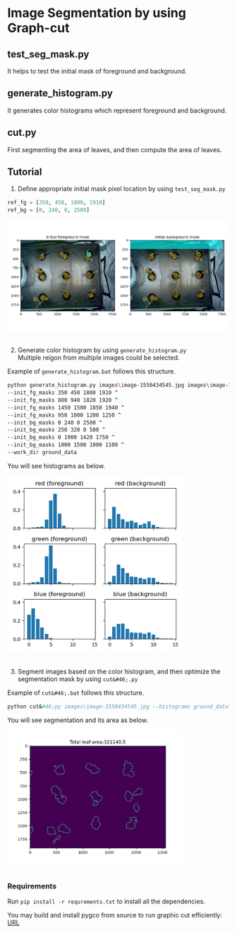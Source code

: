 # Image Segmentation by using Graph-cut

## test_seg_mask.py
It helps to test the initial mask of foreground and background.

## generate_histogram.py
It generates color histograms which represent foreground and background.

## cut&#46;py  
First segmenting the area of leaves, 
and then compute the area of leaves.

## Tutorial

1. Define appropriate initial mask pixel location by using `test_seg_mask.py`
```python
ref_fg = [350, 450, 1800, 1910]  
ref_bg = [0, 240, 0, 2500]  
```
<div align="left">
  <img src="demo\initial_mask.png" width="600"/>
</div>
<br />


2. Generate color histogram by using `generate_histogram.py`  
Multiple reigon from multiple images could be selected.  
  
Example of `generate_histogram.bat` follows this structure.  
```bash
python generate_histogram.py images\image-1550434545.jpg images\image-1550079998.jpg images\image-1550434545.jpg images\image-1550434545.jpg ^  
--init_fg_masks 350 450 1800 1910 ^  
--init_fg_masks 880 940 1820 1920 ^  
--init_fg_masks 1450 1500 1850 1940 ^  
--init_fg_masks 950 1000 1200 1250 ^  
--init_bg_masks 0 240 0 2500 ^  
--init_bg_masks 250 320 0 500 ^  
--init_bg_masks 0 1900 1420 1750 ^  
--init_bg_masks 1000 1500 1000 1100 ^  
--work_dir ground_data  
```
You will see histograms as below.  
<div align="left">
  <img src="demo\histograms.jpeg" width="400"/>
</div>
<br />


3. Segment images based on the color histogram, and then optimize the segmentation mask by using `cut&#46;.py`
  
Example of `cut&#46;.bat` follows this structure.  
```bash  
python cut&#46;py images\image-1550434545.jpg --histograms ground_data\histograms.npy
```
You will see segmentation and its area as below.  
<div align="left">
  <img src="demo\cut.jpeg" width="400"/>
</div>
<br />

### Requirements
Run `pip install -r requrements.txt` to install all the dependencies.

You may build and install pygco from source to run graphic cut efficiently:
[URL](https://github.com/Borda/pyGCO)
